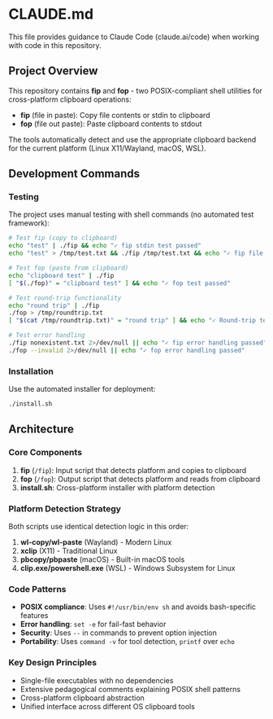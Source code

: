 # CLAUDE.md

This file provides guidance to Claude Code (claude.ai/code) when working with code in this repository.

## Project Overview

This repository contains **fip** and **fop** - two POSIX-compliant shell utilities for cross-platform clipboard operations:

- **fip** (file in paste): Copy file contents or stdin to clipboard
- **fop** (file out paste): Paste clipboard contents to stdout

The tools automatically detect and use the appropriate clipboard backend for the current platform (Linux X11/Wayland, macOS, WSL).

## Development Commands

### Testing
The project uses manual testing with shell commands (no automated test framework):

```bash
# Test fip (copy to clipboard)
echo "test" | ./fip && echo "✓ fip stdin test passed"
echo "test" > /tmp/test.txt && ./fip /tmp/test.txt && echo "✓ fip file test passed"

# Test fop (paste from clipboard) 
echo "clipboard test" | ./fip
[ "$(./fop)" = "clipboard test" ] && echo "✓ fop test passed"

# Test round-trip functionality
echo "round trip" | ./fip
./fop > /tmp/roundtrip.txt
[ "$(cat /tmp/roundtrip.txt)" = "round trip" ] && echo "✓ Round-trip test passed"

# Test error handling
./fip nonexistent.txt 2>/dev/null || echo "✓ fip error handling passed"
./fop --invalid 2>/dev/null || echo "✓ fop error handling passed"
```

### Installation
Use the automated installer for deployment:
```bash
./install.sh
```

## Architecture

### Core Components

1. **fip** (`/fip`): Input script that detects platform and copies to clipboard
2. **fop** (`/fop`): Output script that detects platform and reads from clipboard  
3. **install.sh**: Cross-platform installer with platform detection

### Platform Detection Strategy

Both scripts use identical detection logic in this order:
1. **wl-copy/wl-paste** (Wayland) - Modern Linux
2. **xclip** (X11) - Traditional Linux  
3. **pbcopy/pbpaste** (macOS) - Built-in macOS tools
4. **clip.exe/powershell.exe** (WSL) - Windows Subsystem for Linux

### Code Patterns

- **POSIX compliance**: Uses `#!/usr/bin/env sh` and avoids bash-specific features
- **Error handling**: `set -e` for fail-fast behavior
- **Security**: Uses `--` in commands to prevent option injection
- **Portability**: Uses `command -v` for tool detection, `printf` over `echo`

### Key Design Principles

- Single-file executables with no dependencies
- Extensive pedagogical comments explaining POSIX shell patterns
- Cross-platform clipboard abstraction
- Unified interface across different OS clipboard tools